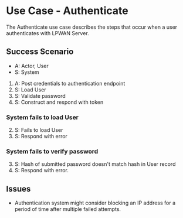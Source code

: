 # Use Case - Authenticate

The Authenticate use case describes the steps that occur when a user
authenticates with LPWAN Server.

## Success Scenario

* A: Actor, User
* S: System

1. A: Post credentials to authentication endpoint
2. S: Load User
3. S: Validate password
4. S: Construct and respond with token

### System fails to load User

2. S: Fails to load User
3. S: Respond with error

### System fails to verify password

3. S: Hash of submitted password doesn't match hash in User record
4. S: Respond with error.

## Issues

- Authentication system might consider blocking an IP address for
  a period of time after multiple failed attempts.
